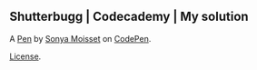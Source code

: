 Shutterbugg | Codecademy | My solution
--------------------------------------


A [Pen](http://codepen.io/SonyaMoisset/pen/RPmgge) by [Sonya Moisset](http://codepen.io/SonyaMoisset) on [CodePen](http://codepen.io/).

[License](http://codepen.io/SonyaMoisset/pen/RPmgge/license).